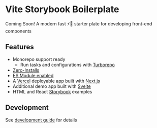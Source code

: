 # Vite Storybook Boilerplate

Coming Soon! A modern fast ⚡💨 starter plate for developing front-end components

## Features

- Monorepo support ready
    - Run tasks and configurations with [Turborepo](https://turbo.build/repo)
- [Zero-Installs](https://yarnpkg.com/features/zero-installs)
- [ES Module enabled](https://nodejs.org/api/esm.html#enabling)
- A [Vercel](https://vercel.com/) deployable app built with [Next.js](https://nextjs.org/)
- Additional demo app built with [Svelte](https://svelte.dev/)
- HTML and React [Storybook](https://storybook.js.org) examples

## Development

See [development guide](DEVELOPMENT.md) for details

